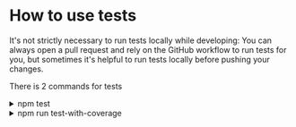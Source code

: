 # How to use tests

It's not strictly necessary to run tests locally while developing: You can always open a pull request and rely on the GitHub workflow to run tests for you, but sometimes it's helpful to run tests locally before pushing your changes.

There is 2 commands for tests

<details>
  <summary>npm test</summary>

Run all tests

![stuff](./docs/test-terminal.png)

</details>

<details>
  <summary>npm run test-with-coverage</summary>

Run all tests and collect associated code coverage, then write coverage report into coverage/index.html and also log coverage into the terminal.

![stuff](./docs/test-with-coverage-terminal.png)

# How to remove tests

If you don't need test or want to use an other test framework/library follow the steps below.

1. Remove `check tests` step in [.github/workflows/main.yml](../../.github/workflows/main.yml#L45)
2. Remove `"test"` from `"scripts"` in [package.json](../../package.json#L44)
3. Remove `"test-with-coverage"` from `"scripts"` in [package.json](../../package.json#L47)
4. Remove [script/test/](../../script/test/) directory
5. Remove `"@jsenv/assert"` from `"devDependencies"` [package.json](../../package.json#L60)
